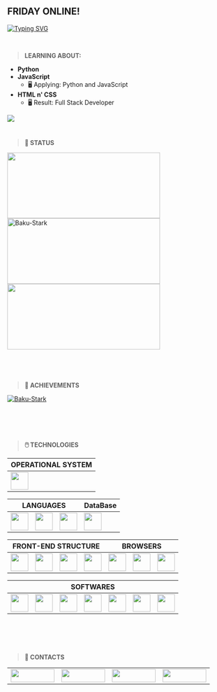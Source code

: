 ## FRIDAY ONLINE!

[![Typing SVG](https://readme-typing-svg.herokuapp.com?font=Kanit&multiline=true&height=75&lines=%22A+imagina%C3%A7%C3%A3o+%C3%A9+mais+importante+que+;o+conhecimento.%22;---+Albert+Einstein)](https://git.io/typing-svg)

<br>

> **LEARNING ABOUT:**
* **Python**
* **JavaScript**
  * 🖥️ Applying: Python and JavaScript
* **HTML n' CSS**  
  * 🖥️ Result: Full Stack Developer

<a href="https://baku-stark.github.io/Portfolio-Wallace/indexBaku.html"><img src="https://img.shields.io/badge/Portfolio-%23000000.svg?style=for-the-badge&logo=firefox&logoColor=#FF7139"/></a>
<br>

#
> **📝 STATUS**
<div align="left">
  <a href="https://github.com/Baku-Stark">
    <img height="150em" width="350em" src="https://github-readme-stats.vercel.app/api?username=Baku-Stark&show_icons=true&theme=tokyonight&include_all_commits=true&count_private=true" />
  </a>
  <br>
  <a href="http://www.github.com/Baku-Stark">
    <img height="150em" width="350em" src="https://github-readme-streak-stats.herokuapp.com/?user=Baku-Stark&theme=tokyonight" alt="Baku-Stark" />
  </a>
  <br>
  <a href="https://github.com/Baku-Stark">
    <img height="150em" width="350em" src="https://github-readme-stats.vercel.app/api/top-langs/?username=Baku-Stark&layout=compact&langs_count=7&theme=tokyonight" />
  </a>
</div>

<br>
<br>

#
> **🏅 ACHIEVEMENTS**
<p align="left"> <a href="https://github.com/ryo-ma/github-profile-trophy"><img src="https://github-profile-trophy.vercel.app/?username=Baku-Stark" alt="Baku-Stark" /></a> </p>

<br>
<br>

#
> **🖱️ TECHNOLOGIES**
<div align="center">
  <table>
    <thead>
      <tr>
        <th colspan="1">OPERATIONAL SYSTEM</th>
      </tr>
    </thead>
    <tr>
      <td>
        <img height=40 src="https://cdn.jsdelivr.net/gh/devicons/devicon/icons/windows8/windows8-original.svg" />
      </td>
    </tr>
  </table>
  <table>
    <thead>
      <tr>
        <th colspan="3">LANGUAGES</th>
        <th colspan="1">DataBase</th>
      </tr>
    </thead>
    <tr>
      <td> 
        <img height=40 src="https://cdn.jsdelivr.net/gh/devicons/devicon/icons/javascript/javascript-plain.svg"/> 
      </td>
      <td> 
        <img height=40 src="https://cdn.jsdelivr.net/gh/devicons/devicon/icons/markdown/markdown-original.svg"/> 
      </td>
      <td> 
        <img height=40 src="https://cdn.jsdelivr.net/gh/devicons/devicon/icons/python/python-original.svg"/> 
      </td>
      <!--TABELA DATABASE-->
      <td> 
        <img height=40 src="https://cdn.jsdelivr.net/gh/devicons/devicon/icons/mysql/mysql-original-wordmark.svg"/> 
      </td>
    </tr>
  </table>
  <table>
    <thead>
      <tr>
        <th colspan="4">FRONT-END STRUCTURE</th>
        <th colspan="3">BROWSERS</th>
      </tr>
    </thead>
    <tr>
      <td> 
        <img height=40 src="https://cdn.jsdelivr.net/gh/devicons/devicon/icons/css3/css3-original.svg"/>
      </td>
      <td> 
        <img height=40 src="https://cdn.jsdelivr.net/gh/devicons/devicon/icons/html5/html5-original.svg"/> 
      </td>
      <td> 
        <img height=40 src="https://cdn.jsdelivr.net/gh/devicons/devicon/icons/bootstrap/bootstrap-original.svg"/>
      </td>
      <td>
        <img height=40 src="https://cdn.jsdelivr.net/gh/devicons/devicon/icons/sass/sass-original.svg"/>
      </td>
      <!--TABELA BROWSERS-->
      <td>
        <img height=40 src="https://cdn.jsdelivr.net/gh/devicons/devicon/icons/ie10/ie10-original.svg" />
      </td>
      <td>
        <img height=40 src="https://cdn.jsdelivr.net/gh/devicons/devicon/icons/chrome/chrome-plain.svg" />
      </td>
      <td>
        <img height=40 src="https://cdn.jsdelivr.net/gh/devicons/devicon/icons/firefox/firefox-plain.svg" />
      </td>
    </tr>
  </table>
  <table>
    <thead>
      <tr>
        <th colspan="7">SOFTWARES</th>
      </tr>
    </thead>
    <tr>
      <td>
        <img height=40 src="https://cdn.jsdelivr.net/gh/devicons/devicon/icons/nodejs/nodejs-original.svg" />
      </td>
      <td>
        <img height=40 src="https://cdn.jsdelivr.net/gh/devicons/devicon/icons/vscode/vscode-original.svg" />
      </td>
      <td>
        <img height=40 src="https://cdn.jsdelivr.net/gh/devicons/devicon/icons/visualstudio/visualstudio-plain.svg" />
      </td>
      <td>
        <img height=40 src="https://cdn.jsdelivr.net/gh/devicons/devicon/icons/pycharm/pycharm-original.svg" />
      </td>
      <td>
        <img height=40 src="https://cdn.jsdelivr.net/gh/devicons/devicon/icons/github/github-original-wordmark.svg" />
      </td>
      <td>
        <img height=40 src="https://cdn.jsdelivr.net/gh/devicons/devicon/icons/git/git-original.svg" />
      </td>
      <td>
        <img height=40 src="https://cdn.jsdelivr.net/gh/devicons/devicon/icons/gimp/gimp-plain-wordmark.svg" />
      </td>
    </tr>
  </table>
</div>

<br>
<br>

#
> **📱 CONTACTS**
<div align="center">
  <table>
    <tr>
      <td>
        <a href="https://twitter.com/Walleemc2"><img src="https://img.shields.io/badge/Twitter-1DA1F2?style=for-the-badge&logo=twitter&logoColor=FFFFFF&color=111111" height="30" width="100"/></a>
      </td>
      <td>
        <a href="https://www.linkedin.com/in/wallace-freitas-92a2061b6/"><img src="https://img.shields.io/badge/LinkedIn-0077B5?style=for-the-badge&logo=linkedin&logoColor=FFFFFF&color=111111" height="30" width="100"/></a>
      </td>
      <td>
        <a href="https://instagram.com/wallace_emc2"><img src="https://img.shields.io/badge/-Instagram-6610F2?style=for-the-badge&logo=Instagram&logoColor=FFFFFF&color=111111" height="30" width="100"/></a>
      </td>
      <td>
        <a href="https://www.reddit.com/user/StarkBakuha"><img src="https://img.shields.io/badge/Reddit-FF4500?style=for-the-badge&logo=reddit&logoColor=FFFFFF&color=111111" height="30" width="100"/></a>
      </td>
    </tr>
  </table>
</div>
